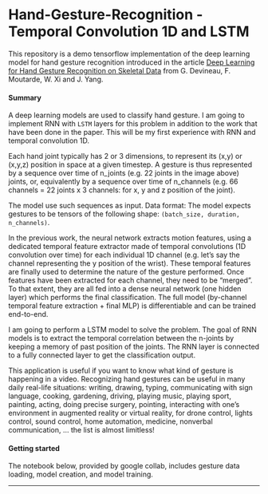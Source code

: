 # Hand-Gesture-Recognition - Temporal Convolution 1D and LSTM

This repository is a demo tensorflow implementation of the deep learning model for hand gesture recognition introduced in the article [Deep Learning for Hand Gesture Recognition on Skeletal Data](https://ieeexplore.ieee.org/document/8373818) from G. Devineau, F. Moutarde, W. Xi and J. Yang.

#### Summary

A deep learning models are used to classify hand gesture. I am going to implement RNN with ```LSTM``` layers for this problem in addition to the work that have been done in the paper. This will be my first experience with RNN and temporal convolution 1D.

Each hand joint typically has 2 or 3 dimensions, to represent its (x,y) or (x,y,z) position in space at a given timestep. A gesture is thus represented by a sequence over time of n_joints (e.g. 22 joints in the image above) joints, or, equivalently by a sequence over time of n_channels (e.g. 66 channels = 22 joints x 3 channels: for x, y and z position of the joint).

The model use such sequences as input. Data format: The model expects gestures to be tensors of the following shape: ```(batch_size, duration, n_channels)```.

In the previous work, the neural network extracts motion features, using a dedicated temporal feature extractor made of temporal convolutions (1D convolution over time) for each individual 1D channel (e.g. let’s say the channel representing the y position of the wrist). These temporal features are finally used to determine the nature of the gesture performed. Once features have been extracted for each channel, they need to be “merged”. To that extent, they are all fed into a dense neural network (one hidden layer) which performs the final classification. The full model (by-channel temporal feature extraction + final MLP) is differentiable and can be trained end-to-end.

I am going to perform a LSTM model to solve the problem. The goal of RNN models is to extract the temporal correlation between the n-joints by keeping a memory of past position of the joints. The RNN layer is connected to a fully connected layer to get the classification output.

This application is useful if you want to know what kind of gesture is happening in a video. Recognizing hand gestures can be useful in many daily real-life situations: writing, drawing, typing, communicating with sign language, cooking, gardening, driving, playing music, playing sport, painting, acting, doing precise surgery, pointing, interacting with one’s environment in augmented reality or virtual reality, for drone control, lights control, sound control, home automation, medicine, nonverbal communication, … the list is almost limitless!


#### Getting started

The notebook below, provided by google collab, includes gesture data loading, model creation, and model training.

---

```
